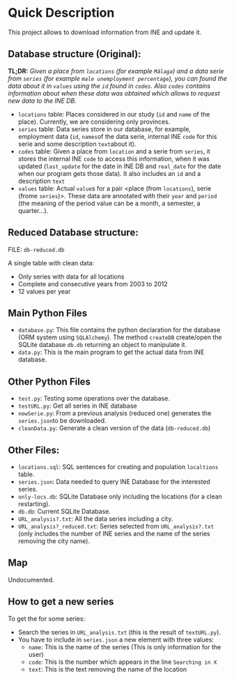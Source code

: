 # Quick Description

This project allows to download information from INE and update it.

## Database structure (Original):

**TL;DR:** *Given a place from `locations` (for example `Málaga`) and a data serie from `series` (for example 
`male unemployment percentage`), you can found the data about it in `values` using the `id` found in `codes`. Also `codes`
contains information about when these data was obtained which allows to request new data to the INE DB.*

* `locations` table: Places considered in our study (`id` and `name` of the place). Currently, we are considering only 
provinces.
* `series` table: Data series store in our database, for example, employment data (`id`, `names`of the data serie, 
internal INE `code` for this serie and some description `text`about it).
* `codes` table: Given a place from `location` and a serie from `series`, it stores the internal INE `code` to access 
this information, when it was updated (`last_update` for the date in INE DB and `real_date` for the date when our program
gets those data). It also includes an `id` and a description `text`
* `values` table: Actual `value`s for a pair <place (from `locations`), serie (frome `series`)>. These data are annotated 
with their `year` and `period` (the meaning of the period value can be a month, a semester, a quarter...).

## Reduced Database structure:

FILE: `db-reduced.db`

A single table with clean data:
* Only series with data for all locations
* Complete and consecutive years from 2003 to 2012
* 12 values per year

## Main Python Files

* `database.py`: This file contains the python declaration for the database (ORM system using `SQLAlchemy`). The method 
`createDB` create/open the SQLite database `db.db` returning an object to manipulate it.
* `data.py`: This is the main program to get the actual data from INE database.

## Other Python Files

* `test.py`: Testing some operations over the database.
* `testURL.py`: Get all series in INE database
* `newSerie.py`: From a previous analysis (reduced one) generates the `series.json`to be downloaded.
* `cleanData.py`: Generate a clean version of the data (`db-reduced.db`)

## Other Files:

* `locations.sql`: SQL sentences for creating and population `localtions` table.
* `series.json`: Data needed to query INE Database for the interested series.
* `only-locs.db`: SQLite Database only including the locations (for a clean restarting).
* `db.db`: Current SQLite Database.
* `URL_analysis?.txt`: All the data series including a city.
* `URL_analysis?_reduced.txt`: Series selected from `URL_analysis?.txt` (only includes the number of INE series and the 
name of the series removing the city name). 

## Map

Undocumented.

## How to get a new series

To get the for some series:
* Search the series in `URL_analysis.txt` (this is the result of `textURL.py`).
* You have to include in `series.json` a new element with three values:
  * `name`: This is the name of the series (This is only information for the user)
  * `code`: This is the number which appears in the line `Searching in X`
  * `text`: This is the text removing the name of the location


